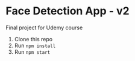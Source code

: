 # Face Detection App - v2
Final project for Udemy course

1. Clone this repo
2. Run `npm install`
3. Run `npm start`
